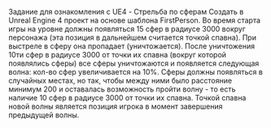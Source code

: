 Задание для ознакомления с UE4 - Стрельба по сферам
Создать в Unreal Engine 4 проект на основе шаблона FirstPerson. Во время
старта игры на уровне должны появляться 15 сфер в радиусе 3000 вокруг
персонажа (эта позиция в дальнейшем считается точкой спавна). При выстреле
в сферу она пропадает (уничтожается). После уничтожения 10ти сфер в
радиусе 3000 от точки их спавна (вокруг которой появлялись сферы) все сферы
уничтожаются и появляется следующая волна: кол-во сфер увеличивается на
10%. Сферы должны появляться в случайных местах, но так, 
чтобы между ними было расстояние минимум 200 и оставалась
возможность пройти волну - то есть наличие 10 сфер в радиусе 3000 от точки
их спавна. Точкой спавна новой волны является позиция игрока в момент
завершения предыдущей волны.
